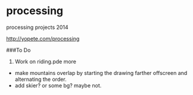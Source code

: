 processing
==========

processing projects 2014

http://yopete.com/processing

###To Do


1. Work on riding.pde more
  * make mountains overlap by starting the drawing farther offscreen and
alternating the order.
  * add skier? or some bg? maybe not.

